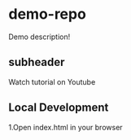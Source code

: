 # demo-repo
Demo description!
## subheader
Watch tutorial on Youtube
## Local Development
1.Open index.html in your browser
